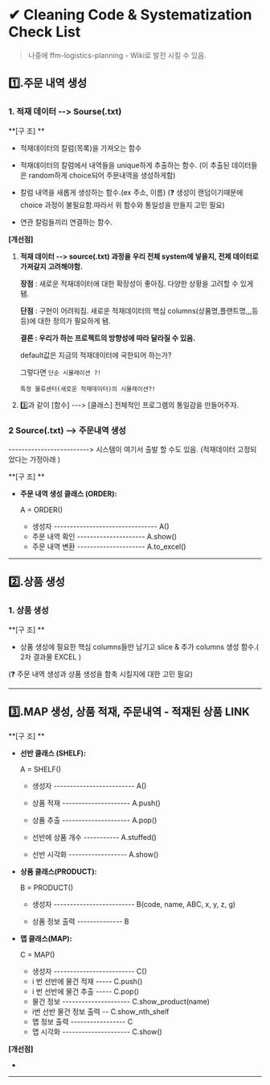 # ✔ Cleaning Code & Systematization Check List

> 나중에 ffm-logistics-planning - Wiki로 발전 시킬 수 있음.



## 1️⃣.주문 내역 생성
### 1. 적재 데이터 --> Sourse(.txt)

**[구 조] **

* 적재데이터의 칼럼(목록)을 가져오는 함수
* 적재데이터의 칼럼에서 내역들을 unique하게 추출하는 함수.
(이 추출된 데이터들은 random하게 choice되어 주문내역을 생성하게함)
* 칼럼 내역을 새롭게 생성하는 함수.(ex 주소, 이름)
  (❓ 생성이 랜덤이기때문에 choice 과정이 불필요함.따라서 위 함수와 통일성을 만들지 고민 필요)

* 연관 칼럼들끼리 연결하는 함수.

  

**[개선점]**

1. **적재 데이터 --> source(.txt) 과정을 우리 전체 system에 넣을지, 전제 데이터로 가져갈지 고려해야함.**

   **장점** : 새로운 적재데이터에 대한 확장성이 좋아짐. 다양한 상황을 고려할 수 있게 됌.

   **단점** : 구현이 어려워짐. 새로운 적재데이터의 핵심 columns(상품명,플랜트명,,,등등)에 대한 정의가 필요하게 됌.

   

   **결론 : 우리가 하는 프로젝트의 방향성에 따라 달라질 수 있음.** 

   default값은 지금의 적재데이터에 국한되어 하는가? 

   그렇다면 `단순 시뮬레이션 ?! ` 

   `특정 물류센터(새로운 적재데이터)의 시뮬레이션?!`

   

2. 3️⃣과 같이 [함수] ---> [클래스] 전체적인 프로그램의 통일감을 만들어주자.





### 2 Source(.txt) --> 주문내역 생성

-------------------------> 시스템이 여기서 출발 할 수도 있음. (적재데이터 고정되었다는 가정아래 )

**[구 조] **

* **주문 내역 생성 클래스 (ORDER):**

  A = ORDER()

  + 생성자 -------------------------------- A()
  + 주문 내역 확인 --------------------- A.show()
  + 주문 내역 변환 --------------------- A.to_excel()







---

## 2️⃣.상품 생성
### 1. 상품 생성

**[구 조] **

* 상품 생성에 필요한 핵심 columns들만 남기고 slice & 추가 columns 생성 함수.( 2차 결과물 EXCEL )

(❓ 주문 내역 생성과 상품 생성을 함축 시킬지에 대한 고민 필요)





---

## 3️⃣.MAP 생성, 상품 적재, 주문내역 - 적재된 상품 LINK

**[구 조] **

* **선반 클래스 (SHELF):**

  A = SHELF()

  + 생성자 ------------------------- A()

  + 상품 적재 --------------------- A.push()

  + 상품 추출 --------------------- A.pop()

  + 선반에 상품 개수 ----------- A.stuffed()

  + 선반 시각화 ------------------ A.show()

    

* **상품 클래스(PRODUCT):**

  B = PRODUCT()

  + 생성자 ------------------------- B(code, name, ABC, x, y, z, g)

  + 상품 정보 출력 -------------- B

    

* **맵 클래스(MAP):**

  C = MAP()

  + 생성자 ------------------------- C()
  + i 번 선반에 물건 적재 ----- C.push()
  + i 번 선반에 물건 추출 ----- C.pop()
  + 물건 정보 --------------------- C.show_product(name)
  + i번 선반 물건 정보 출력 -- C.show_nth_shelf
  + 맵 정보 출력 ----------------- C
  + 맵 시각화 --------------------- C.show()
  



**[개선점]**

-

----

